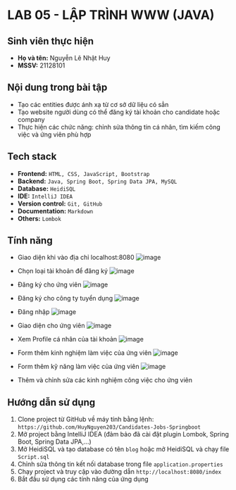 # LAB 05 - LẬP TRÌNH WWW (JAVA)
## Sinh viên thực hiện
- **Họ và tên:** Nguyễn Lê Nhật Huy
- **MSSV:** 21128101
## Nội dung trong bài tập
- Tạo các entities được ánh xạ từ cơ sở dữ liệu có sẳn
- Tạo website người dùng có thể đăng ký tài khoản cho candidate hoặc company
- Thực hiện các chức năng: chỉnh sửa thông tin cá nhân, tìm kiếm công việc và ứng viên phù hợp
## Tech stack
- **Frontend:** `HTML, CSS, JavaScript, Bootstrap`
- **Backend:** `Java, Spring Boot, Spring Data JPA, MySQL`
- **Database:** `HeidiSQL`
- **IDE:** `IntelliJ IDEA`
- **Version control:** `Git, GitHub`
- **Documentation:** `Markdown`
- **Others:** `Lombok`
## Tính năng
- Giao diện khi vào địa chỉ localhost:8080
  ![image](https://github.com/user-attachments/assets/c2b628db-dc50-4f83-8186-686e404f3246)
- Chọn loại tài khoản để đăng ký
  ![image](https://github.com/user-attachments/assets/aec34659-56c7-4f20-b361-d233ef28c056)
- Đăng ký cho ứng viên
  ![image](https://github.com/user-attachments/assets/a0a47618-2fad-44f3-a590-920269090105)
- Đăng ký cho công ty tuyển dụng
  ![image](https://github.com/user-attachments/assets/2acc9367-034c-409c-969f-dcb3023551d1)
- Đăng nhập
  ![image](https://github.com/user-attachments/assets/f9899a09-9ea9-44f7-a3e0-f5de717728e9)
- Giao diện cho ứng viên
  ![image](https://github.com/user-attachments/assets/f681ff89-5fad-489a-b19d-6a28fe323116)
- Xem Profile cá nhân của tài khoản
  ![image](https://github.com/user-attachments/assets/22c75f32-dc53-4f7b-b7b8-2ef9e9a5372b)
- Form thêm kinh nghiệm làm việc của ứng viên
  ![image](https://github.com/user-attachments/assets/39302230-711a-46fc-be5d-42a4d7cfd4bb)
- Form thêm kỹ năng làm việc của ứng viên
  ![image](https://github.com/user-attachments/assets/9bf97242-3b9c-48a6-93fd-294625bbbfeb)

- Thêm và chỉnh sửa các kinh nghiệm công việc cho ứng viên
## Hướng dẫn sử dụng
1. Clone project từ GitHub về máy tính bằng lệnh:
`https://github.com/HuyNguyen203/Candidates-Jobs-Springboot`
3. Mở project bằng IntelliJ IDEA (đảm bảo đã cài đặt plugin Lombok, Spring Boot, Spring Data JPA,...)
4. Mở HeidiSQL và tạo database có tên `blog` hoặc mở HeidiSQL và chạy file `Script.sql`
5. Chỉnh sửa thông tin kết nối database trong file `application.properties`
6. Chạy project và truy cập vào đường dẫn `http://localhost:8080/index`
7. Bắt đầu sử dụng các tính năng của ứng dụng
